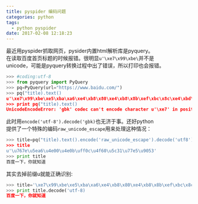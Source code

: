 ```yaml
---
title: pyspider 编码问题
categories: python
tags:
  - python pyspider
date: 2017-02-08 12:18:23
---
```


最近用pyspider抓取网页，pysider内置html解析库是pyquery。  
在读取百度首页标题的时候报错。很明显`u'\xe7\x99\xbe\`并不是   
unicode，可能是pyquery转换过程中出了错误，所以打印也会报错。 
```python
>>> #coding:utf-8
>>> from pyquery import PyQuery
>>> pq=PyQuery(url="https://www.baidu.com/")
>>> pq("title).text()
u'\xe7\x99\xbe\xe5\xba\xa6\xe4\xb8\x80\xe4\xb8\x8b\xef\xbc\x8c\xe4\xbd\xa0\xe5\xb0\xb1\xe7\x9f\xa5\xe9\x81\x93'
>>> print pq("title).text()
UnicodeEncodeError: 'gbk' codec can't encode character u'\xe7' in position 0: illegal multibyte sequence
```
<!--more-->
此时用`encode('utf-8').decode('gbk)`也无济于事。还好python  
提供了一个特殊的编码`raw_unicode_escape`用来处理这种情况：

```python
>>> title=pq("title).text().encode('raw_unicode_escape').decode('utf8')
>>> title
u'\u767e\u5ea6\u4e00\u4e0b\uff0c\u4f60\u5c31\u77e5\u9053'
>>> print title
百度一下，你就知道
```
其实去掉前缀u就能正确识别:
```python
>>> title='\xe7\x99\xbe\xe5\xba\xa6\xe4\xb8\x80\xe4\xb8\x8b\xef\xbc\x8c\xe4\xbd\xa0\xe5\xb0\xb1\xe7\x9f\xa5\xe9\x81\x93'
>>> print title.decode('utf-8)
百度一下，你就知道
```